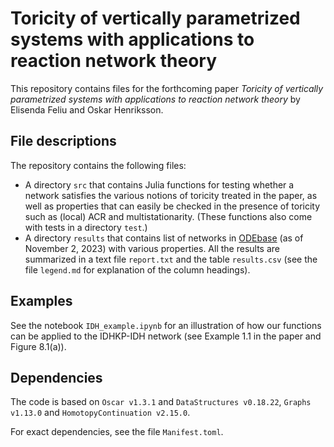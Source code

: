 # Toricity of vertically parametrized systems with applications to reaction network theory

This repository contains files for the forthcoming paper _Toricity of vertically parametrized systems with applications to reaction network theory_ by Elisenda Feliu and Oskar Henriksson.

## File descriptions
The repository contains the following files:
* A directory `src` that contains Julia functions for testing whether a network satisfies the various notions of toricity treated in the paper, as well as properties that can easily be checked in the presence of toricity such as (local) ACR and multistationarity. (These functions also come with tests in a directory `test`.)
* A directory `results` that contains list of networks in [ODEbase](https://www.odebase.org/) (as of November 2, 2023) with various properties. All the results are summarized in a text file `report.txt` and the table `results.csv` (see the file `legend.md` for explanation of the column headings).

## Examples
See the notebook `IDH_example.ipynb` for an illustration of how our functions can be applied to the IDHKP-IDH network (see Example 1.1 in the paper and Figure 8.1(a)).

## Dependencies
The code is based on `Oscar v1.3.1` and `DataStructures v0.18.22`, `Graphs v1.13.0` and `HomotopyContinuation v2.15.0`. 

For exact dependencies, see the file `Manifest.toml`.

